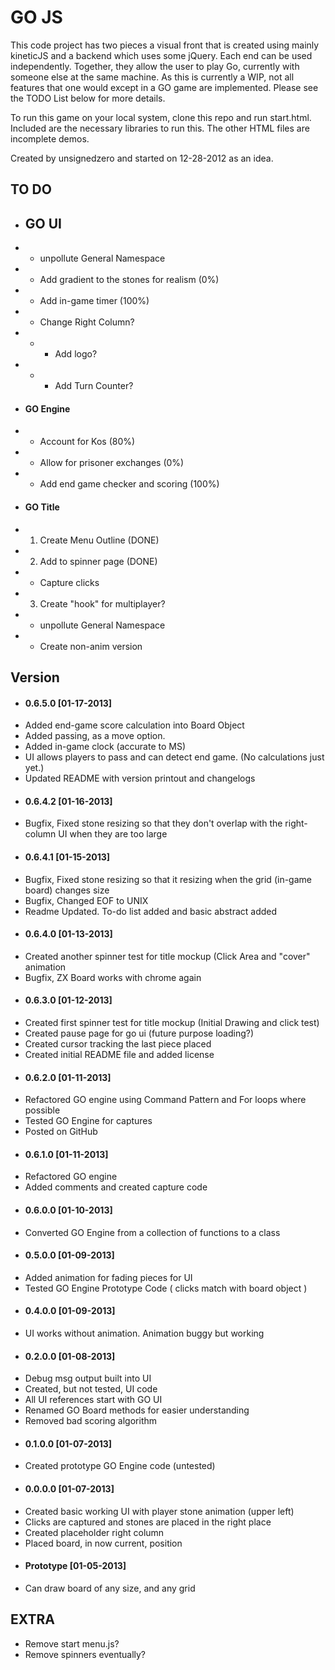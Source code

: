 # GO JS #

This code project has two pieces a visual front that is created using
mainly kineticJS and a backend which uses some jQuery. Each end can be used
independently. Together, they allow the user to play Go, currently with
someone else at the same machine. As this is currently a WIP, not all features
that one would except in a GO game are implemented. Please see the TODO List below
for more details.

To run this game on your local system, clone this repo and run start.html.
Included are the necessary libraries to run this. The other HTML files are
incomplete demos.

Created by unsignedzero and started on 12-28-2012 as an idea.

## TO DO ##
* ## GO UI ##
* * unpollute General Namespace
* * Add gradient to the stones for realism (0%)
* * Add in-game timer (100%)
* * Change Right Column?
* * * Add logo?
* * * Add Turn Counter? 
* #### GO Engine #
* * Account for Kos (80%)
* * Allow for prisoner exchanges (0%)
* * Add end game checker and scoring (100%)
* #### GO Title #
* 1. Create Menu Outline (DONE)
* 2. Add to spinner page (DONE)
* * Capture clicks
* 3. Create "hook" for multiplayer?
* * unpollute General Namespace
* * Create non-anim version

## Version ##
* #### 0.6.5.0 [01-17-2013] #
* Added end-game score calculation into Board Object
* Added passing, as a move option.
* Added in-game clock (accurate to MS)
* UI allows players to pass and can detect end game. (No calculations just yet.)
* Updated README with version printout and changelogs
* #### 0.6.4.2 [01-16-2013] #
* Bugfix, Fixed stone resizing so that they don't overlap with the right-column UI when they are too large
* #### 0.6.4.1 [01-15-2013] #
* Bugfix, Fixed stone resizing so that it resizing when the grid (in-game board) changes size 
* Bugfix, Changed EOF to UNIX
* Readme Updated. To-do list added and basic abstract added
* #### 0.6.4.0 [01-13-2013] #
* Created another spinner test for title mockup (Click Area and "cover" animation
* Bugfix, ZX Board works with chrome again
* #### 0.6.3.0 [01-12-2013] #
* Created first spinner test for title mockup (Initial Drawing and click test)
* Created pause page for go ui (future purpose loading?)
* Created cursor tracking the last piece placed
* Created initial README file and added license
* #### 0.6.2.0 [01-11-2013] #
* Refactored GO engine using Command Pattern and For loops where possible
* Tested GO Engine for captures
* Posted on GitHub
* #### 0.6.1.0 [01-11-2013] #
* Refactored GO engine
* Added comments and created capture code
* #### 0.6.0.0 [01-10-2013] #
* Converted GO Engine from a collection of functions to a class
* #### 0.5.0.0 [01-09-2013] #
* Added animation for fading pieces for UI
* Tested GO Engine Prototype Code ( clicks match with board object )
* #### 0.4.0.0 [01-09-2013] #
* UI works without animation. Animation buggy but working
* #### 0.2.0.0 [01-08-2013] #
* Debug msg output built into UI
* Created, but not tested, UI code
* All UI references start with GO UI 
* Renamed GO Board methods for easier understanding
* Removed bad scoring algorithm
* #### 0.1.0.0 [01-07-2013] #
* Created prototype GO Engine code (untested)
* #### 0.0.0.0 [01-07-2013] #
* Created basic working UI with player stone animation (upper left)
* Clicks are captured and stones are placed in the right place
* Created placeholder right column
* Placed board, in now current, position
* #### Prototype [01-05-2013] #
* Can draw board of any size, and any grid

## EXTRA #
* Remove start menu.js?
* Remove spinners eventually?

